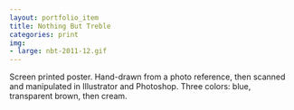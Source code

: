 ```yaml
---
layout: portfolio_item
title: Nothing But Treble
categories: print
img: 
- large: nbt-2011-12.gif
---
```


Screen printed poster. Hand-drawn from a photo reference, then scanned and manipulated in Illustrator and Photoshop. Three colors: blue, transparent brown, then cream.
